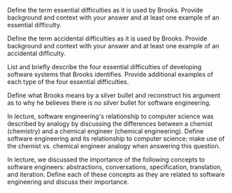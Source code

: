 Define the term essential difficulties as it is used by Brooks. Provide background and context with your answer and at least one example of an essential difficulty.

Define the term accidental difficulties as it is used by Brooks. Provide background and context with your answer and at least one example of an accidental difficulty.

List and briefly describe the four essential difficulties of developing software systems that Brooks identifies. Provide additional examples of each type of the four essential difficulties.

Define what Brooks means by a silver bullet and reconstruct his argument as to why he believes there is no silver bullet for software engineering.

In lecture, software engineering's relationship to computer science was described by analogy by discussing the differences between a chemist (chemistry) and a chemical engineer (chemical engineering). Define software engineering and its relationship to computer science; make use of the chemist vs. chemical engineer analogy when answering this question.

In lecture, we discussed the importance of the following concepts to software engineers: abstractions, conversations, specification, translation, and iteration. Define each of these concepts as they are related to software engineering and discuss their importance.

